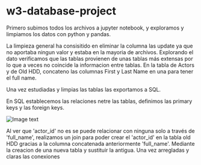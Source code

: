 # w3-database-project


Primero subimos todos los archivos a jupyter notebook, y exploramos y limpiamos los datos con python y pandas.

La limpieza general ha consisitido en eliminar la columna las update ya que no aportaba ningun valor y estaba en la mayoria de archivos. 
Explorando el dato verificamos que las tablas provienen de unas tablas más extensas por lo que a veces no coincide la informacion entre tablas. 
En la tabla de Actors y de Old HDD, concateno las columnas First y Last Name en una para tener el full name.

Una vez estudiadas y limpias las tablas las exportamos a SQL.

En SQL establecemos las relaciones netre las tablas, definimos las primary keys y las foreign keys.






![Image text](https://user-images.githubusercontent.com/aliciahernansanz/w3-database-projec/master/img/Relaciones.png)


Al ver que 'actor_id' no es se puede relacionar con ninguna solo a través de 'full_name', realizamos un join para poder crear el 'actor_id' en la tabla old HDD gracias a la columna concatenada anteriormente 'full_name'. Mediante la creacion de una nueva tabla y sustituir la antigua.
Una vez arregladas y claras las conexiones 